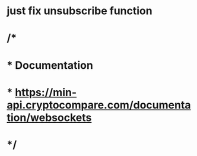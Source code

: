 # just fix unsubscribe function

# /*
# * Documentation
# * https://min-api.cryptocompare.com/documentation/websockets
# */
